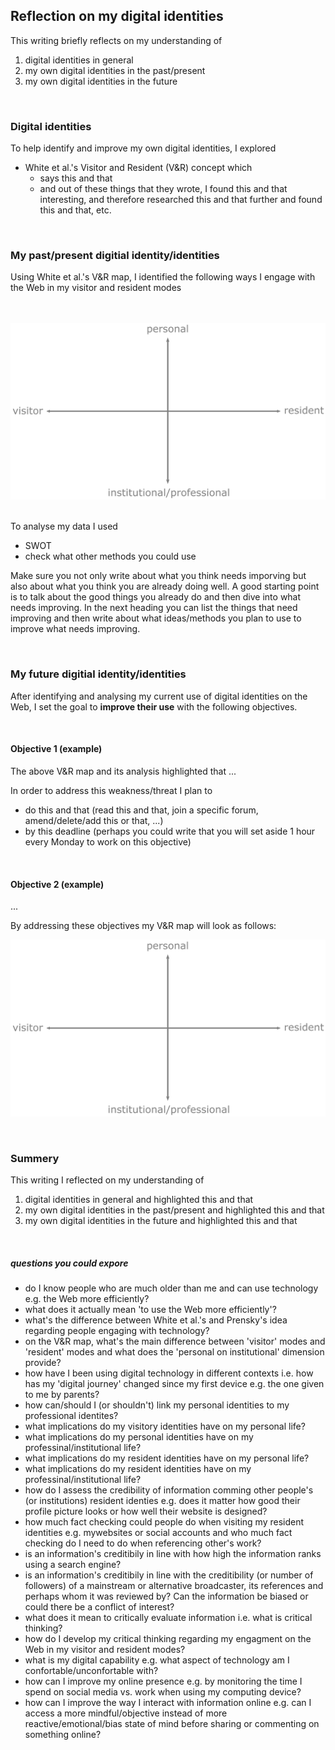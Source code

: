 ## Reflection on my digital identities

This writing briefly reflects on my understanding of

1. digital identities in general
2. my own digital identities in the past/present
3. my own digital identities in the future

<br>

### Digital identities
To help identify and improve my own digital identities, I explored 
- White et al.'s Visitor and Resident (V&R) concept which 
  - says this and that 
  - and out of these things that they wrote, I found this and that interesting, and therefore researched this and that further and found this and that, etc. 

<br>

### My past/present digitial identity/identities
Using White et al.'s V&R map, I identified the following ways I engage with the Web in my visitor and resident modes

<br><br>![V&R map plain](assets/img/vr-map-plain.svg)<br><br>

To analyse my data I used 
- SWOT
- check what other methods you could use

Make sure you not only write about what you think needs imporving but also about what you think you are already doing well. A good starting point is to talk about the good things you already do and then dive into what needs improving. In the next heading you can list the things that need improving and then write about what ideas/methods you plan to use to improve what needs improving. 

<br>

### My future digitial identity/identities
After identifying and analysing my current use of digital identities on the Web, I set the goal to **improve their use** with the following objectives. 

<br>

#### Objective 1 (example)
The above V&R map and its analysis highlighted that ... 

In order to address this weakness/threat I plan to 
- do this and that (read this and that, join a specific forum, amend/delete/add this or that, ...)
- by this deadline (perhaps you could write that you will set aside 1 hour every Monday to work on this objective)

<br>

#### Objective 2 (example)
...

By addressing these objectives my V&R map will look as follows: 

![V&R map plain](assets/img/vr-map-plain.svg)

<br>

### Summery
This writing I reflected on my understanding of

1. digital identities in general and highlighted this and that
2. my own digital identities in the past/present and highlighted this and that
3. my own digital identities in the future and highlighted this and that

<!-- #todo maybe have the two above maps next to each other for each comparision-->

<br>

##### questions you could expore 
- do I know people who are much older than me and can use technology e.g. the Web more efficiently?
- what does it actually mean 'to use the Web more efficiently'?
- what's the difference between White et al.'s and Prensky's idea regarding people engaging with technology?
- on the V&R map, what's the main difference between 'visitor' modes and 'resident' modes and what does the 'personal on institutional' dimension provide?
- how have I been using digital technology in different contexts i.e. how has my 'digital journey' changed since my first device e.g. the one given to me by parents?
- how can/should I (or shouldn't) link my personal identities to my professional identites?
- what implications do my visitory identities have on my personal life?
- what implications do my personal identities have on my professinal/institutional life?
- what implications do my resident identities have on my personal life?
- what implications do my resident identities have on my professinal/institutional life?
- how do I assess the credibility of information comming other people's (or institutions) resident identies e.g. does it matter how good their profile picture looks or how well their website is designed? 
- how much fact checking could people do when visiting my resident identities e.g. mywebsites or social accounts and who much fact checking do I need to do when referencing other's work?
- is an information's creditibily in line with how high the information ranks using a search engine?
- is an information's creditibily in line with the creditibility (or number of followers) of a mainstream or alternative broadcaster, its references and perhaps whom it was reviewed by? Can the information be biased or could there be a conflict of interest? 
- what does it mean to critically evaluate information i.e. what is critical thinking?
- how do I develop my critical thinking regarding my engagment on the Web in my visitor and resident modes?
- what is my digital capability e.g. what aspect of technology am I confortable/unconfortable with?
- how can I improve my online presence e.g. by monitoring the time I spend on social media vs. work when using my computing device?
- how can I improve the way I interact with information online e.g. can I access a more mindful/objective instead of more reactive/emotional/bias state of mind before sharing or commenting on something online?

<br>
